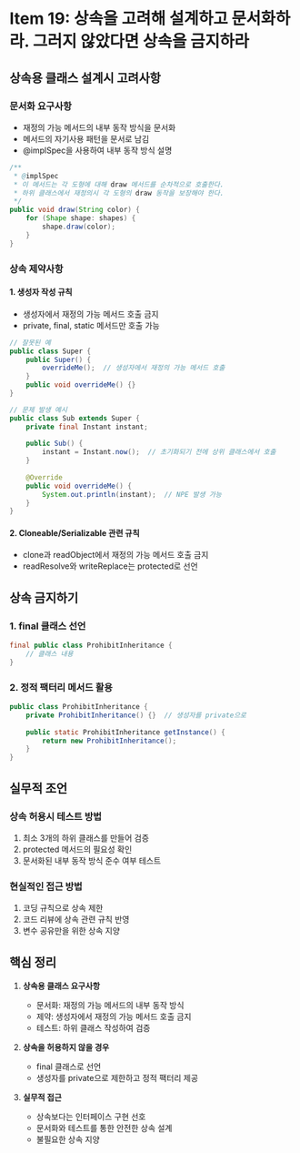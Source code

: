 # Item 19: 상속을 고려해 설계하고 문서화하라. 그러지 않았다면 상속을 금지하라

## 상속용 클래스 설계시 고려사항

### 문서화 요구사항
- 재정의 가능 메서드의 내부 동작 방식을 문서화
- 메서드의 자기사용 패턴을 문서로 남김
- @implSpec을 사용하여 내부 동작 방식 설명

```java
/**
 * @implSpec 
 * 이 메서드는 각 도형에 대해 draw 메서드를 순차적으로 호출한다.
 * 하위 클래스에서 재정의시 각 도형의 draw 동작을 보장해야 한다.
 */
public void draw(String color) {
    for (Shape shape: shapes) {
        shape.draw(color);
    }
}
```

### 상속 제약사항

#### 1. 생성자 작성 규칙
- 생성자에서 재정의 가능 메서드 호출 금지
- private, final, static 메서드만 호출 가능

```java
// 잘못된 예
public class Super {
    public Super() {
        overrideMe();  // 생성자에서 재정의 가능 메서드 호출
    }
    public void overrideMe() {}
}

// 문제 발생 예시
public class Sub extends Super {
    private final Instant instant;
    
    public Sub() {
        instant = Instant.now();  // 초기화되기 전에 상위 클래스에서 호출
    }
    
    @Override
    public void overrideMe() {
        System.out.println(instant);  // NPE 발생 가능
    }
}
```

#### 2. Cloneable/Serializable 관련 규칙
- clone과 readObject에서 재정의 가능 메서드 호출 금지
- readResolve와 writeReplace는 protected로 선언

## 상속 금지하기

### 1. final 클래스 선언
```java
final public class ProhibitInheritance {
    // 클래스 내용
}
```

### 2. 정적 팩터리 메서드 활용
```java
public class ProhibitInheritance {
    private ProhibitInheritance() {}  // 생성자를 private으로
    
    public static ProhibitInheritance getInstance() {
        return new ProhibitInheritance();
    }
}
```

## 실무적 조언

### 상속 허용시 테스트 방법
1. 최소 3개의 하위 클래스를 만들어 검증
2. protected 메서드의 필요성 확인
3. 문서화된 내부 동작 방식 준수 여부 테스트

### 현실적인 접근 방법
1. 코딩 규칙으로 상속 제한
2. 코드 리뷰에 상속 관련 규칙 반영
3. 변수 공유만을 위한 상속 지양

## 핵심 정리

1. **상속용 클래스 요구사항**
   - 문서화: 재정의 가능 메서드의 내부 동작 방식
   - 제약: 생성자에서 재정의 가능 메서드 호출 금지
   - 테스트: 하위 클래스 작성하여 검증

2. **상속을 허용하지 않을 경우**
   - final 클래스로 선언
   - 생성자를 private으로 제한하고 정적 팩터리 제공

3. **실무적 접근**
   - 상속보다는 인터페이스 구현 선호
   - 문서화와 테스트를 통한 안전한 상속 설계
   - 불필요한 상속 지양